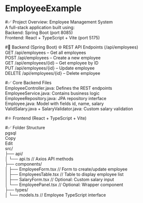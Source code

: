 # EmployeeExample

#✅ Project Overview: Employee Management System</br>
A full-stack application built using:</br>
Backend: Spring Boot (port 8085)</br>
Frontend: React + TypeScript + Vite (port 5175)</br>

#🔁 Backend (Spring Boot)
🌐 REST API Endpoints (/api/employees)</br>
GET /api/employees – Get all employees</br>
POST /api/employees – Create a new employee</br>
GET /api/employees/{id} – Get employee by ID</br>
PUT /api/employees/{id} – Update employee</br>
DELETE /api/employees/{id} – Delete employee</br>

#✅ Core Backend Files</br>
EmployeeController.java: Defines the REST endpoints</br>
EmployeeService.java: Contains business logic</br>
EmployeeRepository.java: JPA repository interface</br>
Employee.java: Model with fields id, name, salary</br>
ValidSalary.java + SalaryValidator.java: Custom salary validation</br>

#⚛️ Frontend (React + TypeScript + Vite)</br>

#✅ Folder Structure</br>
pgsql</br>
Copy</br>
Edit</br>
src/</br>
├── api/</br>
│   └── api.ts               // Axios API methods</br>
├── components/</br>
│   ├── EmployeeForm.tsx     // Form to create/update employee</br>
│   ├── EmployeesTable.tsx   // Table to display employee list</br>
│   ├── SalaryForm.tsx       // Optional: Custom salary input</br>
│   └── EmployeePanel.tsx    // Optional: Wrapper component</br>
├── types/</br>
│   └── models.ts            // Employee TypeScript interface</br>
</br>



